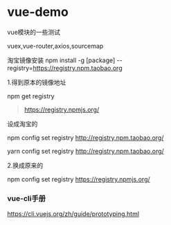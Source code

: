 # vue-demo

vue模块的一些测试

vuex,vue-router,axios,sourcemap


淘宝镜像安装 
 npm install -g [package] --registry=https://registry.npm.taobao.org


1.得到原本的镜像地址

npm get registry 

> https://registry.npmjs.org/

设成淘宝的

npm config set registry http://registry.npm.taobao.org/

yarn config set registry http://registry.npm.taobao.org/

2.换成原来的

npm config set registry https://registry.npmjs.org/

### vue-cli手册

https://cli.vuejs.org/zh/guide/prototyping.html


